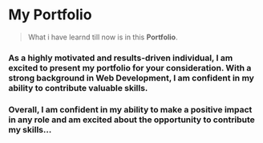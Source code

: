 # My Portfolio

> What i have learnd till now is in this __Portfolio__.

### As a highly motivated and results-driven individual, I am excited to present my portfolio for your consideration. With a strong background in __Web Development__, I am confident in my ability to contribute valuable skills.

### Overall, I am confident in my ability to make a positive impact in any role and am excited about the opportunity to contribute my skills...